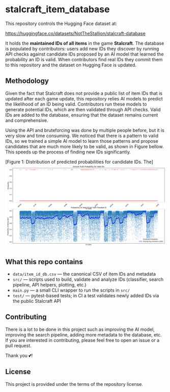 # stalcraft_item_database

This repository controls the Hugging Face dataset at:

https://huggingface.co/datasets/NotTheStallion/stalcraft-database

It holds the **maintained IDs of all items** in the game **Stalcraft**. The
database is populated by contributors: users add new IDs they discover by
running API checks against candidate IDs proposed by an AI model that
learned the probability an ID is valid. When contributors find real IDs they
commit them to this repository and the dataset on Hugging Face is updated.

## Methodology

Given the fact that Stalcraft does not provide a public list of item IDs that is updated after each game update, this repository relies AI models to predict the likelihood of an ID being valid. Contributors run these models to generate potential IDs, which are then validated through API checks. Valid IDs are added to the database, ensuring that the dataset remains current and comprehensive.

Using the API and bruteforcing was done by multiple people before, but it is very slow and time consuming. We noticed that there is a pattern to valid IDs, so we trained a simple AI model to learn those patterns and propose candidates that are much more likely to be valid, as shown in Figure bellow. This speeds up the process of finding new IDs significantly.

[Figure 1: Distribution of predicted probabilities for candidate IDs. The]
![id_probabilities](res/id_probas.png)



## What this repo contains

- `data/item_id_db.csv` — the canonical CSV of item IDs and metadata
- `src/` — scripts used to build, validate and analyze IDs (classifier,
	search pipeline, API helpers, plotting, etc.)
- `main.py` — a small CLI wrapper to run the scripts in `src/`
- `test/` — pytest-based tests; in CI a test validates newly added IDs via
	the public Stalcraft API


## Contributing

There is a lot to be done in this project such as improving the AI model, improving the search pipeline, adding more metadata to the database, etc. If you are interested in contributing, please feel free to open an issue or a pull request.

Thank you 💕!

## License

This project is provided under the terms of the repository license.